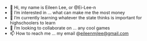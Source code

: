 - 👋 Hi, my name is Eileen Lee, or @Ei-Lee-n
- 👀 I’m interested in ...
          what can make me the most money
- 🌱 I’m currently learning 
          whatever the state thinks is important for highschoolers to learn
- 💞️ I’m looking to collaborate on ...
          any cool games
- 📫 How to reach me ...
          my email @eileenmjlee@gmail.com

<!---
Ei-Lee-n/Ei-Lee-n is a ✨ special ✨ repository because its `README.md` (this file) appears on your GitHub profile.
You can click the Preview link to take a look at your changes.
--->
